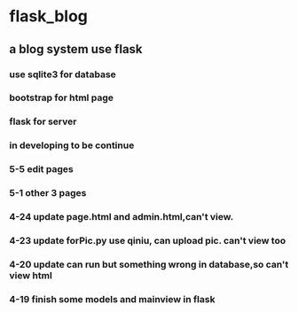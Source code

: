 # flask_blog
## a blog system use flask
### use sqlite3 for database
### bootstrap for html page
### flask for server
### in developing to be continue
### 5-5 edit pages
### 5-1 other 3 pages
### 4-24 update page.html and admin.html,can't view.
### 4-23 update forPic.py use qiniu, can upload pic. can't view too
### 4-20 update can run but something wrong in database,so can't view html
### 4-19 finish some models and mainview in flask
